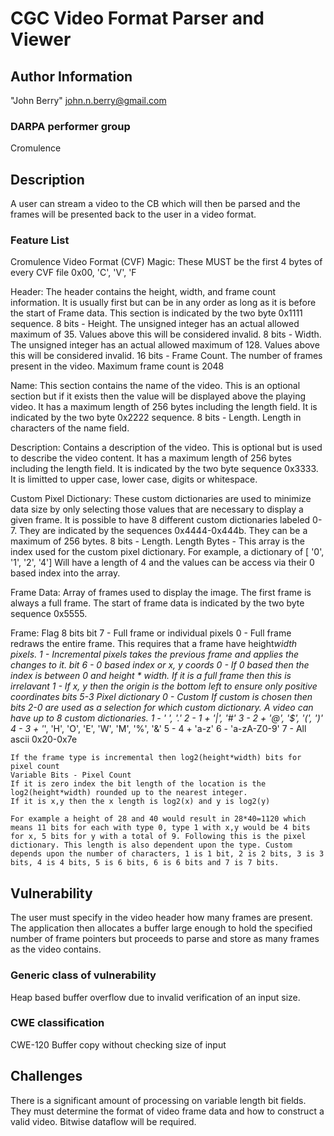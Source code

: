# CGC Video Format Parser and Viewer

## Author Information

"John Berry" <john.n.berry@gmail.com>

### DARPA performer group
Cromulence

## Description

A user can stream a video to the CB which will then be parsed and the frames will be presented back to the user in a video format.

### Feature List

Cromulence Video Format (CVF)
Magic: These MUST be the first 4 bytes of every CVF file
	0x00, 'C', 'V', 'F

Header: The header contains the height, width, and frame count information. It is usually first but can be in any order as long as it is before the start of Frame data. This section is indicated by the two byte 0x1111 sequence.
	8 bits - Height. The unsigned integer has an actual allowed maximum of 35. Values above this will be considered invalid.
	8 bits - Width. The unsigned integer has an actual allowed maximum of 128. Values above this will be considered invalid.
	16 bits - Frame Count. The number of frames present in the video. Maximum frame count is 2048

Name: This section contains the name of the video. This is an optional section but if it exists then the value will be displayed above the playing video. It has a maximum length of 256 bytes including the length field. It is indicated by the two byte 0x2222 sequence.
	8 bits - Length. Length in characters of the name field.

Description: Contains a description of the video. This is optional but is used to describe the video content. It has a maximum length of 256 bytes including the length field. It is indicated by the two byte sequence 0x3333. It is limitted to upper case, lower case,  digits or whitespace.

Custom Pixel Dictionary: These custom dictionaries are used to minimize data size by only selecting those values that are necessary to display a given frame. It is possible to have 8 different custom dictionaries labeled 0-7. They are indicated by the sequences 0x4444-0x444b. They can be a maximum of 256 bytes.
	8 bits - Length.
	Length Bytes - This array is the index used for the custom pixel dictionary. For example, a dictionary of [ '0', '1', '2', '4'] Will have a length of 4 and the values can be access via their 0 based index into the array.

Frame Data: Array of frames used to display the image. The first frame is always a full frame. The start of frame data is indicated by the two byte sequence 0x5555.

Frame:
Flag 8 bits
	bit 7 - Full frame or individual pixels
		0 - Full frame redraws the entire frame. This requires that a frame have height*width pixels.
		1 - Incremental pixels takes the previous frame and applies the changes to it.
	bit 6 - 0 based index or x, y coords
		0 - If 0 based then the index is between 0 and height * width. If it is a full frame then this is irrelavant
		1 - If x, y then the origin is the bottom left to ensure only positive coordinates
	bits 5-3
		Pixel dictionary
		0 - Custom
			If custom is chosen then bits 2-0 are used as a selection for which custom dictionary.
			A video can have up to 8 custom dictionaries.
		1 - ' ', '.'
		2 - 1 + '|', '#'
		3 - 2 + '@', '$', '(', ')'
		4 - 3 + '*', 'H', 'O', 'E', 'W', 'M', '%', '&'
		5 - 4 + 'a-z'
		6 - 'a-zA-Z0-9'
		7 - All ascii 0x20-0x7e

	If the frame type is incremental then log2(height*width) bits for pixel count
	Variable Bits - Pixel Count
	If it is zero index the bit length of the location is the log2(height*width) rounded up to the nearest integer.
	If it is x,y then the x length is log2(x) and y is log2(y)

	For example a height of 28 and 40 would result in 28*40=1120 which means 11 bits for each with type 0, type 1 with x,y would be 4 bits for x, 5 bits for y with a total of 9. Following this is the pixel dictionary. This length is also dependent upon the type. Custom depends upon the number of characters, 1 is 1 bit, 2 is 2 bits, 3 is 3 bits, 4 is 4 bits, 5 is 6 bits, 6 is 6 bits and 7 is 7 bits.


## Vulnerability
The user must specify in the video header how many frames are present. The application then allocates a buffer large enough to hold the specified number of frame pointers but proceeds to parse and store as many frames as the video contains.


### Generic class of vulnerability
Heap based buffer overflow due to invalid verification of an input size.

### CWE classification

CWE-120 Buffer copy without checking size of input

## Challenges
There is a significant amount of processing on variable length bit fields. They must determine the format of video frame data and how to construct a valid video. Bitwise dataflow will be required.

